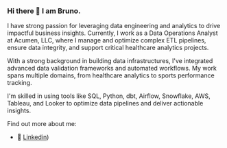 ### Hi there 👋 I am Bruno.

I have strong passion for leveraging data engineering and analytics to drive impactful business insights. Currently, I work as a Data Operations Analyst at Acumen, LLC, where I manage and optimize complex ETL pipelines, ensure data integrity, and support critical healthcare analytics projects.

With a strong background in building data infrastructures, I've integrated advanced data validation frameworks and automated workflows. My work spans multiple domains, from healthcare analytics to sports performance tracking.

I'm skilled in using tools like SQL, Python, dbt, Airflow, Snowflake, AWS, Tableau, and Looker to optimize data pipelines and deliver actionable insights.

Find out more about me:
- 💬 [Linkedin](https://www.linkedin.com/in/brunoxie/))
